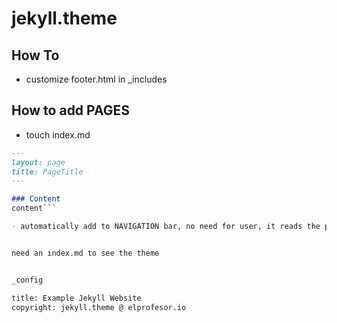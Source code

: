 # jekyll.theme

## How To
- customize footer.html in _includes


## How to add PAGES
- touch index.md
```markdown
---
layout: page
title: PageTitle
---

### Content
content```

- automatically add to NAVIGATION bar, no need for user, it reads the pages


need an index.md to see the theme


_config

title: Example Jekyll Website
copyright: jekyll.theme @ elprofesor.io
